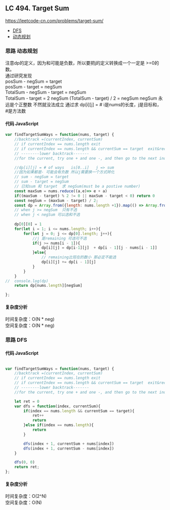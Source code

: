 ## LC 494. Target Sum
https://leetcode-cn.com/problems/target-sum/
- [DFS](#思路-DFS)
- [动态规划](#思路-动态规划)

### 思路 动态规划
注意dp的定义，因为和可能是负数，所以要把j的定义转换成一个一定是 >=0的数。  
通过研究发现  
posSum - negSum = target  
posSum - target = negSum  
TotalSum - negSum - target = negSum  
TotalSum - target = 2 negSum
(TotalSum - target) / 2  = negSum
negSum 永远是个正整数 不然就没法成立
通过求 dp[i][j] = # i是nums的长度，j是目标和， #是方法数


#### 代码 JavaScript

```JavaScript
var findTargetSumWays = function(nums, target) {
    //backtrack =(currentIndex, currentSum)
    // if currentIndex == nums.length exit
    // if currentIndex == nums.length && currentSum == target  exit&record
    // --------lower backtrack-------
    //for the current, try one + and one -, and then go to the next index 

    //dp[i][j] = # of ways   is[0..i]   j => sum
    //因为如果都是- 可能会有负数 所以j需要换一个方式转化
    // sum - negSum = target
    // sum - target = negSum
    // 已知sum 和 target  求 negSum(must be a postive number)
    const maxSum = nums.reduce((a,e)=> e + a)
    if((maxSum - target) % 2 != 0 || maxSum - target < 0) return 0
    const negSum = (maxSum - target) / 2;
    const dp = Array.from({length: nums.length +1}).map(() => Array.from({length: negSum + 1}).fill(0))
    // when j >= negSum  只有不选
    // when j < negSum 可以选和不选
   
    dp[0][0] = 1
    for(let i = 1; i <= nums.length; i++){
        for(let j = 0; j <= dp[0].length; j++){
            //j 是remaining 可选可不选
            if(j >= nums[i - 1]){
                dp[i][j] = dp[i-1][j]  + dp[i - 1][j - nums[i - 1]]
            }else{
                // remaining比现在的数小 那必定不能选
                dp[i][j] += dp[i - 1][j]
            }
        }
    }
//  console.log(dp)
    return dp[nums.length][negSum]

};

```

#### 复杂度分析

时间复杂度：O(N * neg)</br>
空间复杂度：O(N * neg)

### 思路 DFS

#### 代码 JavaScript

```JavaScript

var findTargetSumWays = function(nums, target) {
    //backtrack =(currentIndex, currentSum)
    // if currentIndex == nums.length exit
    // if currentIndex == nums.length && currentSum == target  exit&record
    // --------lower backtrack-------
    //for the current, try one + and one -, and then go to the next index 

    let ret = 0
    var dfs = function(index, currentSum){
        if(index == nums.length && currentSum == target){
            ret++
            return
        }else if(index == nums.length){
            return 
        }

        dfs(index + 1, currentSum + nums[index])
        dfs(index + 1, currentSum - nums[index])
    }

    dfs(0, 0)
    return ret;
};
```

#### 复杂度分析

时间复杂度：O(2^N) </br>
空间复杂度：O(N)

